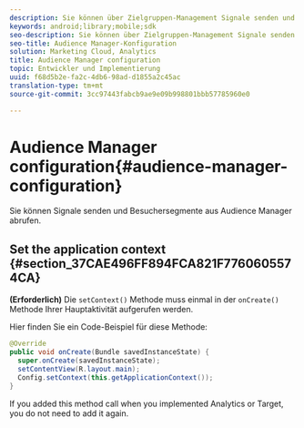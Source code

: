 ```yaml
---
description: Sie können über Zielgruppen-Management Signale senden und Besuchersegmente erhalten.
keywords: android;library;mobile;sdk
seo-description: Sie können über Zielgruppen-Management Signale senden und Besuchersegmente erhalten.
seo-title: Audience Manager-Konfiguration
solution: Marketing Cloud, Analytics
title: Audience Manager configuration
topic: Entwickler und Implementierung
uuid: f68d5b2e-fa2c-4db6-98ad-d1855a2c45ac
translation-type: tm+mt
source-git-commit: 3cc97443fabcb9ae9e09b998801bbb57785960e0

---
```



# Audience Manager configuration{#audience-manager-configuration}

Sie können Signale senden und Besuchersegmente aus Audience Manager abrufen.

## Set the application context {#section_37CAE496FF894FCA821F7760605574CA}

**(Erforderlich)** Die `setContext()` Methode muss einmal in der `onCreate()` Methode Ihrer Hauptaktivität aufgerufen werden.

Hier finden Sie ein Code-Beispiel für diese Methode:

```java
@Override 
public void onCreate(Bundle savedInstanceState) { 
  super.onCreate(savedInstanceState); 
  setContentView(R.layout.main); 
  Config.setContext(this.getApplicationContext()); 
}
```

If you added this method call when you implemented Analytics or Target, you do not need to add it again.
